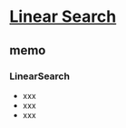 # [Linear Search](https://github.com/trekhleb/javascript-algorithms/tree/master/src/algorithms/search/linear-search)

## memo

### LinearSearch

- xxx
- xxx
- xxx
